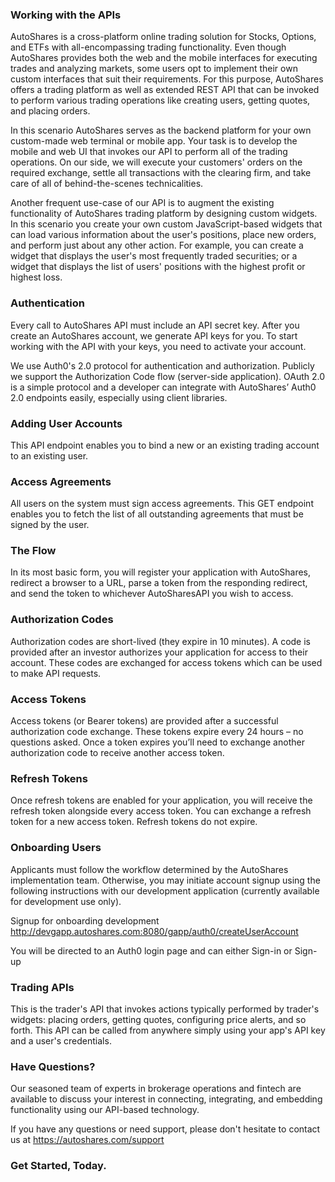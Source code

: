 ### Working with the APIs

AutoShares is a cross-platform online trading solution for Stocks, Options, and ETFs with all-encompassing trading functionality. Even though AutoShares provides both the web and the mobile interfaces for executing trades and analyzing markets, some users opt to implement their own custom interfaces that suit their requirements. For this purpose, AutoShares offers a trading platform as well as extended REST API that can be invoked to perform various trading operations like creating users, getting quotes, and placing orders. 

In this scenario AutoShares serves as the backend platform for your own custom-made web terminal or mobile app. Your task is to develop the mobile and web UI that invokes our API to perform all of the trading operations. On our side, we will execute your customers' orders on the required exchange, settle all transactions with the clearing firm, and take care of all of behind-the-scenes technicalities.

Another frequent use-case of our API is to augment the existing functionality of AutoShares trading platform by designing custom widgets. In this scenario you create your own custom JavaScript-based widgets that can load various information about the user's positions, place new orders, and perform just about any other action. For example, you can create a widget that displays the user's most frequently traded securities; or a widget that displays the list of users' positions with the highest profit or highest loss.

### Authentication

Every call to AutoShares API must include an API secret key. After you create an AutoShares account, we generate API keys for you. To start working with the API with your keys, you need to activate your account. 

We use Auth0's 2.0 protocol for authentication and authorization. Publicly we support the Authorization Code flow (server-side application). OAuth 2.0 is a simple protocol and a developer can integrate with AutoShares’ Auth0 2.0 endpoints easily, especially using client libraries.

### Adding User Accounts

This API endpoint enables you to bind a new or an existing trading account to an existing user.

### Access Agreements

All users on the system must sign access agreements. This GET endpoint enables you to fetch the list of all outstanding agreements that must be signed by the user.

### The Flow
In its most basic form, you will register your application with AutoShares, redirect a browser to a URL, parse a token from the responding redirect, and send the token to whichever AutoSharesAPI you wish to access.

### Authorization Codes
Authorization codes are short-lived (they expire in 10 minutes). A code is provided after an investor authorizes your application for access to their account. These codes are exchanged for access tokens which can be used to make API requests.

### Access Tokens
Access tokens (or Bearer tokens) are provided after a successful authorization code exchange. These tokens expire every 24 hours – no questions asked. Once a token expires you’ll need to exchange another authorization code to receive another access token.

### Refresh Tokens
Once refresh tokens are enabled for your application, you will receive the refresh token alongside every access token. You can exchange a refresh token for a new access token. Refresh tokens do not expire.

### Onboarding Users

Applicants must follow the workflow determined by the AutoShares implementation team. Otherwise, you may initiate account signup using the following instructions with our development application (currently available for development use only). 

Signup for onboarding development http://devgapp.autoshares.com:8080/gapp/auth0/createUserAccount 

You will be directed to an Auth0 login page and can either Sign-in or Sign-up

### Trading APIs

This is the trader's API that invokes actions typically performed by trader's widgets: placing orders, getting quotes, configuring price alerts, and so forth. This API can be called from anywhere simply using your app's API key and a user's credentials. 

### Have Questions?

Our seasoned team of experts in brokerage operations and fintech are available to discuss your interest in connecting, integrating, and embedding functionality using our API-based technology.

If you have any questions or need support, please don't hesitate to contact us at https://autoshares.com/support

### Get Started, Today. 


